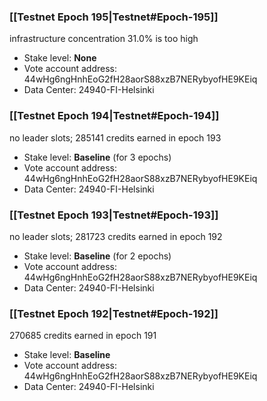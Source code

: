 ### [[Testnet Epoch 195|Testnet#Epoch-195]]
infrastructure concentration 31.0% is too high
* Stake level: **None**
* Vote account address: 44wHg6ngHnhEoG2fH28aorS88xzB7NERybyofHE9KEiq
* Data Center: 24940-FI-Helsinki
### [[Testnet Epoch 194|Testnet#Epoch-194]]
no leader slots; 285141 credits earned in epoch 193
* Stake level: **Baseline** (for 3 epochs)
* Vote account address: 44wHg6ngHnhEoG2fH28aorS88xzB7NERybyofHE9KEiq
* Data Center: 24940-FI-Helsinki
### [[Testnet Epoch 193|Testnet#Epoch-193]]
no leader slots; 281723 credits earned in epoch 192
* Stake level: **Baseline** (for 2 epochs)
* Vote account address: 44wHg6ngHnhEoG2fH28aorS88xzB7NERybyofHE9KEiq
* Data Center: 24940-FI-Helsinki
### [[Testnet Epoch 192|Testnet#Epoch-192]]
270685 credits earned in epoch 191
* Stake level: **Baseline**
* Vote account address: 44wHg6ngHnhEoG2fH28aorS88xzB7NERybyofHE9KEiq
* Data Center: 24940-FI-Helsinki